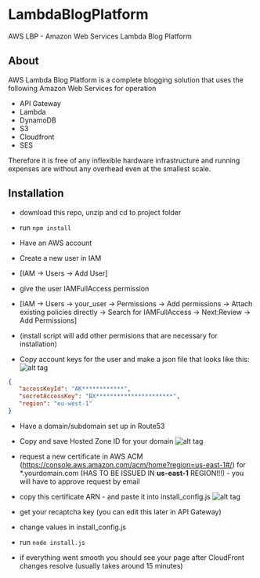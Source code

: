 # LambdaBlogPlatform
AWS LBP - Amazon Web Services Lambda Blog Platform

## About
AWS Lambda Blog Platform is a complete blogging solution that uses the following Amazon Web Services for operation
 * API Gateway
 * Lambda
 * DynamoDB
 * S3
 * Cloudfront
 * SES
 
Therefore it is free of any inflexible hardware infrastructure and running expenses are without any overhead even at the smallest scale.

## Installation

 * download this repo, unzip and cd to project folder
 * run ```npm install```
 
 * Have an AWS account
 * Create a new user in IAM 
  * [IAM -> Users -> Add User]
 * give the user IAMFullAccess permission 
  * [IAM -> Users -> your_user -> Permissions -> Add permissions -> Attach existing policies directly -> Search for IAMFullAccess -> Next:Review -> Add Permissions] 
  * (install script will add other permisions that are necessary for installation)

 * Copy account keys for the user and make a json file that looks like this: 
 ![alt tag](https://s3-us-west-2.amazonaws.com/s-media.si/static/img/user_access_keys.png)

 ```json
 {
    "accessKeyId": "AK************", 
    "secretAccessKey": "BX**********************", 
    "region": "eu-west-1"
}
```

 * Have a domain/subdomain set up in Route53 
 * Copy and save Hosted Zone ID for your domain
 ![alt tag](https://s3-us-west-2.amazonaws.com/s-media.si/static/img/hosted_zone.png)

 * request a new certificate in AWS ACM (https://console.aws.amazon.com/acm/home?region=us-east-1#/) for *.yourdomain.com (HAS TO BE ISSUED IN __us-east-1__ REGION!!!) - you will have to approve request by email
 * copy this certificate ARN - and paste it into install_config.js
 ![alt tag](https://s3-us-west-2.amazonaws.com/s-media.si/static/img/cert_arn.png)
 
 * get your recaptcha key (you can edit this later in API Gateway)
 * change values in install_config.js 
 * run ```node install.js```
 * if everything went smooth you should see your page after CloudFront changes resolve (usually takes around 15 minutes)
